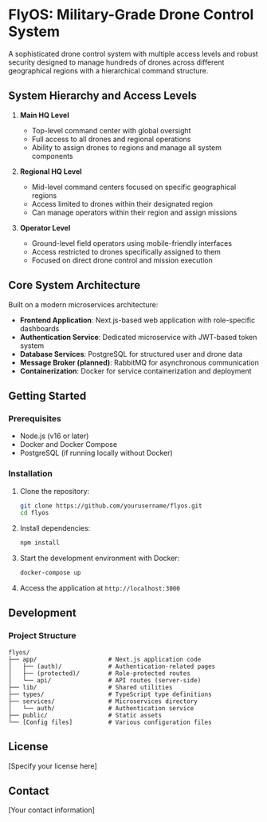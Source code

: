 # FlyOS: Military-Grade Drone Control System

A sophisticated drone control system with multiple access levels and robust security designed to manage hundreds of drones across different geographical regions with a hierarchical command structure.

## System Hierarchy and Access Levels

1. **Main HQ Level**
   - Top-level command center with global oversight
   - Full access to all drones and regional operations
   - Ability to assign drones to regions and manage all system components

2. **Regional HQ Level**
   - Mid-level command centers focused on specific geographical regions
   - Access limited to drones within their designated region
   - Can manage operators within their region and assign missions

3. **Operator Level**
   - Ground-level field operators using mobile-friendly interfaces
   - Access restricted to drones specifically assigned to them
   - Focused on direct drone control and mission execution

## Core System Architecture

Built on a modern microservices architecture:

- **Frontend Application**: Next.js-based web application with role-specific dashboards
- **Authentication Service**: Dedicated microservice with JWT-based token system
- **Database Services**: PostgreSQL for structured user and drone data
- **Message Broker (planned)**: RabbitMQ for asynchronous communication
- **Containerization**: Docker for service containerization and deployment

## Getting Started

### Prerequisites

- Node.js (v16 or later)
- Docker and Docker Compose
- PostgreSQL (if running locally without Docker)

### Installation

1. Clone the repository:
   ```bash
   git clone https://github.com/yourusername/flyos.git
   cd flyos
   ```

2. Install dependencies:
   ```bash
   npm install
   ```

3. Start the development environment with Docker:
   ```bash
   docker-compose up
   ```

4. Access the application at `http://localhost:3000`

## Development

### Project Structure

```
flyos/
├── app/                    # Next.js application code
│   ├── (auth)/             # Authentication-related pages
│   ├── (protected)/        # Role-protected routes
│   └── api/                # API routes (server-side)
├── lib/                    # Shared utilities
├── types/                  # TypeScript type definitions
├── services/               # Microservices directory
│   └── auth/               # Authentication service
├── public/                 # Static assets
└── [Config files]          # Various configuration files
```

## License

[Specify your license here]

## Contact

[Your contact information]
